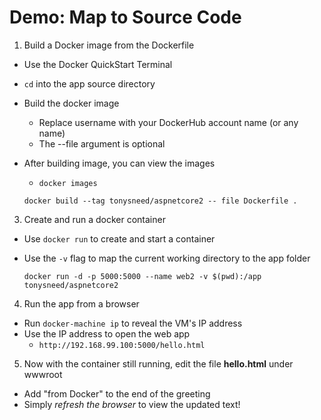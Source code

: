 # Demo: Map to Source Code

1. Build a Docker image from the Dockerfile
  - Use the Docker QuickStart Terminal
  - `cd` into the app source directory
  - Build the docker image
    + Replace username with your DockerHub account name (or any name)
    + The --file argument is optional
  - After building image, you can view the images
    + `docker images`
  
    ```
    docker build --tag tonysneed/aspnetcore2 -- file Dockerfile .
    ```

3. Create and run a docker container
  - Use `docker run` to create and start a container
  - Use the `-v` flag to map the current working directory to the app folder
  
    ```
    docker run -d -p 5000:5000 --name web2 -v $(pwd):/app tonysneed/aspnetcore2
    ```

4. Run the app from a browser
  - Run `docker-machine ip` to reveal the VM's IP address
  - Use the IP address to open the web app
    + `http://192.168.99.100:5000/hello.html`

5. Now with the container still running, edit the file **hello.html** under wwwroot
  - Add "from Docker" to the end of the greeting
  - Simply *refresh the browser* to view the updated text!
  
